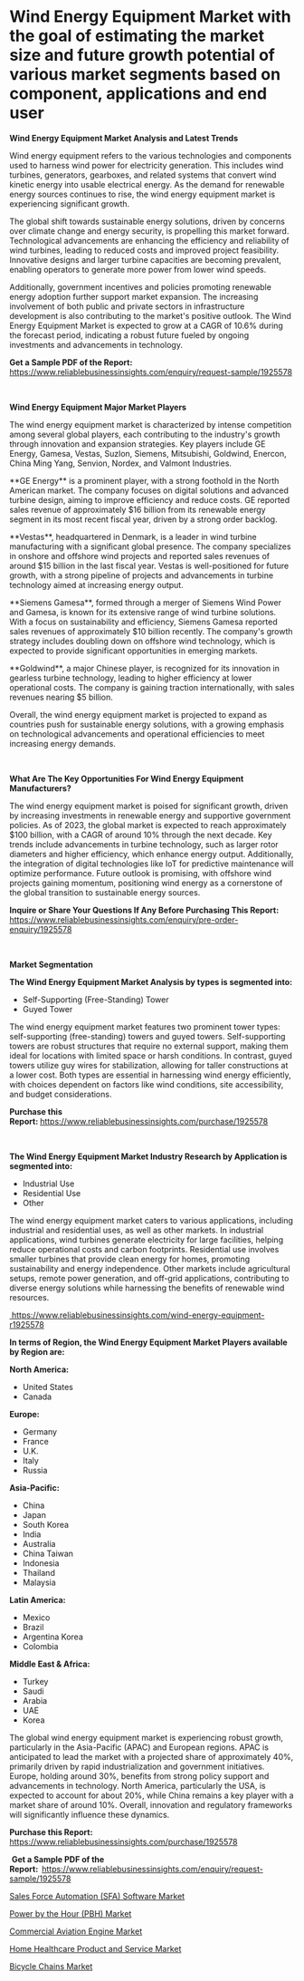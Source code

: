 <p><h1>Wind Energy Equipment Market with the goal of estimating the market size and future growth potential of various market segments based on component, applications and end user</h1></p><p><strong>Wind Energy Equipment Market Analysis and Latest Trends</strong></p>
<p><p>Wind energy equipment refers to the various technologies and components used to harness wind power for electricity generation. This includes wind turbines, generators, gearboxes, and related systems that convert wind kinetic energy into usable electrical energy. As the demand for renewable energy sources continues to rise, the wind energy equipment market is experiencing significant growth. </p><p>The global shift towards sustainable energy solutions, driven by concerns over climate change and energy security, is propelling this market forward. Technological advancements are enhancing the efficiency and reliability of wind turbines, leading to reduced costs and improved project feasibility. Innovative designs and larger turbine capacities are becoming prevalent, enabling operators to generate more power from lower wind speeds.</p><p>Additionally, government incentives and policies promoting renewable energy adoption further support market expansion. The increasing involvement of both public and private sectors in infrastructure development is also contributing to the market's positive outlook. The Wind Energy Equipment Market is expected to grow at a CAGR of 10.6% during the forecast period, indicating a robust future fueled by ongoing investments and advancements in technology.</p></p>
<p><strong>Get a Sample PDF of the Report:&nbsp;</strong> <a href="https://www.reliablebusinessinsights.com/enquiry/request-sample/1925578?utm_campaign=96&utm_medium=2&utm_source=Github&utm_content=ia&utm_term=24102024&utm_id=wind-energy-equipment">https://www.reliablebusinessinsights.com/enquiry/request-sample/1925578</a></p>
<p>&nbsp;</p>
<p><strong>Wind Energy Equipment Major Market Players</strong></p>
<p><p>The wind energy equipment market is characterized by intense competition among several global players, each contributing to the industry's growth through innovation and expansion strategies. Key players include GE Energy, Gamesa, Vestas, Suzlon, Siemens, Mitsubishi, Goldwind, Enercon, China Ming Yang, Senvion, Nordex, and Valmont Industries.</p><p>**GE Energy** is a prominent player, with a strong foothold in the North American market. The company focuses on digital solutions and advanced turbine design, aiming to improve efficiency and reduce costs. GE reported sales revenue of approximately $16 billion from its renewable energy segment in its most recent fiscal year, driven by a strong order backlog.</p><p>**Vestas**, headquartered in Denmark, is a leader in wind turbine manufacturing with a significant global presence. The company specializes in onshore and offshore wind projects and reported sales revenues of around $15 billion in the last fiscal year. Vestas is well-positioned for future growth, with a strong pipeline of projects and advancements in turbine technology aimed at increasing energy output.</p><p>**Siemens Gamesa**, formed through a merger of Siemens Wind Power and Gamesa, is known for its extensive range of wind turbine solutions. With a focus on sustainability and efficiency, Siemens Gamesa reported sales revenues of approximately $10 billion recently. The company's growth strategy includes doubling down on offshore wind technology, which is expected to provide significant opportunities in emerging markets.</p><p>**Goldwind**, a major Chinese player, is recognized for its innovation in gearless turbine technology, leading to higher efficiency at lower operational costs. The company is gaining traction internationally, with sales revenues nearing $5 billion.</p><p>Overall, the wind energy equipment market is projected to expand as countries push for sustainable energy solutions, with a growing emphasis on technological advancements and operational efficiencies to meet increasing energy demands.</p></p>
<p>&nbsp;</p>
<p><strong>What Are The Key Opportunities For Wind Energy Equipment Manufacturers?</strong></p>
<p><p>The wind energy equipment market is poised for significant growth, driven by increasing investments in renewable energy and supportive government policies. As of 2023, the global market is expected to reach approximately $100 billion, with a CAGR of around 10% through the next decade. Key trends include advancements in turbine technology, such as larger rotor diameters and higher efficiency, which enhance energy output. Additionally, the integration of digital technologies like IoT for predictive maintenance will optimize performance. Future outlook is promising, with offshore wind projects gaining momentum, positioning wind energy as a cornerstone of the global transition to sustainable energy sources.</p></p>
<p><strong>Inquire or Share Your Questions If Any Before Purchasing This Report:</strong> <a href="https://www.reliablebusinessinsights.com/enquiry/pre-order-enquiry/1925578?utm_campaign=96&utm_medium=2&utm_source=Github&utm_content=ia&utm_term=24102024&utm_id=wind-energy-equipment">https://www.reliablebusinessinsights.com/enquiry/pre-order-enquiry/1925578</a></p>
<p>&nbsp;</p>
<p><strong>Market Segmentation</strong></p>
<p><strong>The Wind Energy Equipment Market Analysis by types is segmented into:</strong></p>
<p><ul><li>Self-Supporting (Free-Standing) Tower</li><li>Guyed Tower</li></ul></p>
<p><p>The wind energy equipment market features two prominent tower types: self-supporting (free-standing) towers and guyed towers. Self-supporting towers are robust structures that require no external support, making them ideal for locations with limited space or harsh conditions. In contrast, guyed towers utilize guy wires for stabilization, allowing for taller constructions at a lower cost. Both types are essential in harnessing wind energy efficiently, with choices dependent on factors like wind conditions, site accessibility, and budget considerations.</p></p>
<p><strong>Purchase this Report:&nbsp;</strong><a href="https://www.reliablebusinessinsights.com/purchase/1925578?utm_campaign=96&utm_medium=2&utm_source=Github&utm_content=ia&utm_term=24102024&utm_id=wind-energy-equipment">https://www.reliablebusinessinsights.com/purchase/1925578</a></p>
<p>&nbsp;</p>
<p><strong>The Wind Energy Equipment Market Industry Research by Application is segmented into:</strong></p>
<p><ul><li>Industrial Use</li><li>Residential Use</li><li>Other</li></ul></p>
<p><p>The wind energy equipment market caters to various applications, including industrial and residential uses, as well as other markets. In industrial applications, wind turbines generate electricity for large facilities, helping reduce operational costs and carbon footprints. Residential use involves smaller turbines that provide clean energy for homes, promoting sustainability and energy independence. Other markets include agricultural setups, remote power generation, and off-grid applications, contributing to diverse energy solutions while harnessing the benefits of renewable wind resources.</p></p>
<p><a href="https://www.reliablebusinessinsights.com/wind-energy-equipment-r1925578?utm_campaign=96&utm_medium=2&utm_source=Github&utm_content=ia&utm_term=24102024&utm_id=wind-energy-equipment">&nbsp;https://www.reliablebusinessinsights.com/wind-energy-equipment-r1925578</a></p>
<p><strong>In terms of Region, the Wind Energy Equipment Market Players available by Region are:</strong></p>
<p>
    <p> <strong> North America: </strong>
        <ul>
            <li>United States</li>
            <li>Canada</li>
        </ul>
        </p> 
    <p> <strong> Europe: </strong>
        <ul>
            <li>Germany</li>
            <li>France</li>
            <li>U.K.</li>
            <li>Italy</li>
            <li>Russia</li>
        </ul>
        </p> 
    <p> <strong> Asia-Pacific: </strong>
        <ul>
            <li>China</li>
            <li>Japan</li>
            <li>South Korea</li>
            <li>India</li>
            <li>Australia</li>
            <li>China Taiwan</li>
            <li>Indonesia</li>
            <li>Thailand</li>
            <li>Malaysia</li>
        </ul>
        </p> 
    <p> <strong> Latin America: </strong>
        <ul>
            <li>Mexico</li>
            <li>Brazil</li>
            <li>Argentina Korea</li>
            <li>Colombia</li>
        </ul>
        </p> 
    <p> <strong> Middle East & Africa: </strong>
        <ul>
            <li>Turkey</li>
            <li>Saudi</li>
            <li>Arabia</li>
            <li>UAE</li>
            <li>Korea</li>
        </ul>
    </p>
    </p>
<p><p>The global wind energy equipment market is experiencing robust growth, particularly in the Asia-Pacific (APAC) and European regions. APAC is anticipated to lead the market with a projected share of approximately 40%, primarily driven by rapid industrialization and government initiatives. Europe, holding around 30%, benefits from strong policy support and advancements in technology. North America, particularly the USA, is expected to account for about 20%, while China remains a key player with a market share of around 10%. Overall, innovation and regulatory frameworks will significantly influence these dynamics.</p></p>
<p><strong>Purchase this Report: </strong><a href="https://www.reliablebusinessinsights.com/purchase/1925578?utm_campaign=96&utm_medium=2&utm_source=Github&utm_content=ia&utm_term=24102024&utm_id=wind-energy-equipment">https://www.reliablebusinessinsights.com/purchase/1925578</a></p>
<p>&nbsp;<strong>Get a Sample PDF of the Report:&nbsp;&nbsp;</strong><a href="https://www.reliablebusinessinsights.com/enquiry/request-sample/1925578?utm_campaign=96&utm_medium=2&utm_source=Github&utm_content=ia&utm_term=24102024&utm_id=wind-energy-equipment">https://www.reliablebusinessinsights.com/enquiry/request-sample/1925578</a></p>
<p><strong></strong></p>
<p><p><a href="https://www.linkedin.com/pulse/global-sales-force-automation-sfa-software-market-focus-product-5aybf?utm_campaign=96&utm_medium=2&utm_source=Github&utm_content=ia&utm_term=24102024&utm_id=wind-energy-equipment">Sales Force Automation (SFA) Software Market</a></p><p><a href="https://github.com/HaroldWalker405/Market-Research-Report-List-1/blob/main/power-by-the-hour-pbh-market.md?utm_campaign=96&utm_medium=2&utm_source=Github&utm_content=ia&utm_term=24102024&utm_id=wind-energy-equipment">Power by the Hour (PBH) Market</a></p><p><a href="https://github.com/MegiDuro586/Market-Research-Report-List-1/blob/main/commercial-aviation-engine-market.md?utm_campaign=96&utm_medium=2&utm_source=Github&utm_content=ia&utm_term=24102024&utm_id=wind-energy-equipment">Commercial Aviation Engine Market</a></p><p><a href="https://www.linkedin.com/pulse/home-healthcare-product-service-market-maturity-analysis-regional-lg7ke?utm_campaign=96&utm_medium=2&utm_source=Github&utm_content=ia&utm_term=24102024&utm_id=wind-energy-equipment">Home Healthcare Product and Service Market</a></p><p><a href="https://issuu.com/reportprime-2/docs/bicycle-chains-market-size-2030.ppt_b8f9d590f4a522?utm_campaign=96&utm_medium=2&utm_source=Github&utm_content=ia&utm_term=24102024&utm_id=wind-energy-equipment">Bicycle Chains Market</a></p></p>